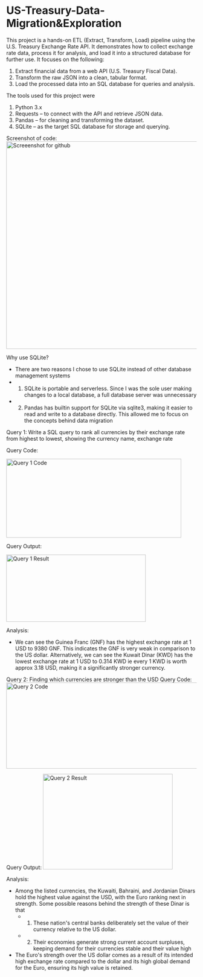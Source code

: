 # US-Treasury-Data-Migration&Exploration
This project is a hands-on ETL (Extract, Transform, Load) pipeline using the U.S. Treasury Exchange Rate API. It demonstrates how to collect exchange rate data, process it for analysis, and load it into a structured database for further use.
It focuses on the following:
  1. Extract financial data from a web API (U.S. Treasury Fiscal Data).
  2. Transform the raw JSON into a clean, tabular format.
  3. Load the processed data into an SQL database for queries and analysis.

The tools used for this project were
  1. Python 3.x
  2. Requests – to connect with the API and retrieve JSON data.
  3. Pandas – for cleaning and transforming the dataset.
  4. SQLite – as the target SQL database for storage and querying.

Screenshot of code:
<img width="1159" height="550" alt="Screeenshot for github" src="https://github.com/user-attachments/assets/7a4919e1-39ec-4f7e-9578-654feb736a4c" />

Why use SQLite?
- There are two reasons I chose to use SQLite instead of other database management systems
- 1. SQLite is portable and serverless. Since I was the sole user making changes to a local database, a full database server was unnecessary
- 2. Pandas has builtin support for SQLite via sqlite3, making it easier to read and write to a database directly. This allowed me to focus on the concepts behind data migration

Query 1: Write a SQL query to rank all currencies by their exchange rate from highest to lowest, showing the currency name, exchange rate

  Query Code:
  
  <img width="463" height="209" alt="Query 1 Code" src="https://github.com/user-attachments/assets/70175fcc-7eac-4d23-af6d-332b82d21888" />
  
  Query Output:
  
  <img width="369" height="178" alt="Query 1 Result" src="https://github.com/user-attachments/assets/26a1c145-634b-4ec1-a328-ed7c99265631" />


Analysis:

- We can see the Guinea Franc (GNF) has the highest exchange rate at 1 USD to 9380 GNF. This indicates the GNF is very weak in comparison to the US dollar. Alternatively, we can see the Kuwait Dinar (KWD) has the lowest exchange rate at 1 USD to 0.314 KWD ie every 1 KWD is worth approx 3.18 USD, making it a significantly stronger currency.

Query 2: Finding which currencies are stronger than the USD
Query Code:
<img width="629" height="228" alt="Query 2 Code" src="https://github.com/user-attachments/assets/bd9dbfae-9294-4b30-8cfe-20a2023321eb" />

Query Output:
<img width="343" height="253" alt="Query 2 Result" src="https://github.com/user-attachments/assets/4b530f70-baf0-4c33-8783-750196638d53" />

Analysis:
- Among the listed currencies, the Kuwaiti, Bahraini, and Jordanian Dinars hold the highest value against the USD, with the Euro ranking next in strength. Some possible reasons behind the strength of these Dinar is that
  -  1. These nation's central banks deliberately set the value of their currency relative to the US dollar.
  -  2. Their economies generate strong current account surpluses, keeping demand for their currencies stable and their value high
- The Euro's strength over the US dollar comes as a result of its intended high exchange rate compared to the dollar and its high global demand for the Euro, ensuring its high value is retained.

